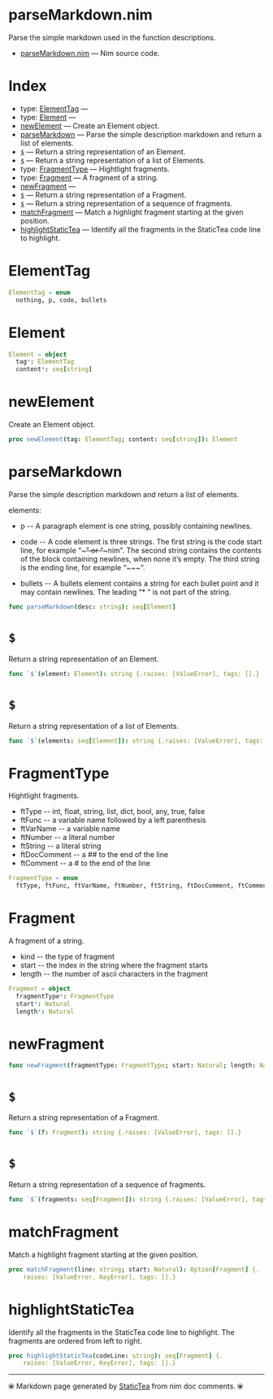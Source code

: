 # parseMarkdown.nim

Parse the simple markdown used in the function descriptions.

* [parseMarkdown.nim](../src/parseMarkdown.nim) &mdash; Nim source code.
# Index

* type: [ElementTag](#elementtag) &mdash; 
* type: [Element](#element) &mdash; 
* [newElement](#newelement) &mdash; Create an Element object.
* [parseMarkdown](#parsemarkdown) &mdash; Parse the simple description markdown and return a list of elements.
* [`$`](#) &mdash; Return a string representation of an Element.
* [`$`](#-1) &mdash; Return a string representation of a list of Elements.
* type: [FragmentType](#fragmenttype) &mdash; Hightlight fragments.
* type: [Fragment](#fragment) &mdash; A fragment of a string.
* [newFragment](#newfragment) &mdash; 
* [`$`](#-2) &mdash; Return a string representation of a Fragment.
* [`$`](#-3) &mdash; Return a string representation of a sequence of fragments.
* [matchFragment](#matchfragment) &mdash; Match a highlight fragment starting at the given position.
* [highlightStaticTea](#highlightstatictea) &mdash; Identify all the fragments in the StaticTea code line to highlight.

# ElementTag



```nim
ElementTag = enum
  nothing, p, code, bullets
```

# Element



```nim
Element = object
  tag*: ElementTag
  content*: seq[string]
```

# newElement

Create an Element object.

```nim
proc newElement(tag: ElementTag; content: seq[string]): Element 
```

# parseMarkdown

Parse the simple description markdown and return a list of elements.

elements:

* p -- A paragraph element is one string, possibly containing
newlines.

* code -- A code element is three strings. The first string is
the code start line, for example “~~~” or “~~~nim”.  The second
string contains the contents of the block containing newlines,
when none it’s empty.  The third string is the ending line, for
example “~~~”.

* bullets -- A bullets element contains a string for each
bullet point and it may contain newlines.  The leading “* “ is
not part of the string.

```nim
func parseMarkdown(desc: string): seq[Element] 
```

# `$`

Return a string representation of an Element.

```nim
func `$`(element: Element): string {.raises: [ValueError], tags: [].}
```

# `$`

Return a string representation of a list of Elements.

```nim
func `$`(elements: seq[Element]): string {.raises: [ValueError], tags: [].}
```

# FragmentType

Hightlight fragments.

* ftType -- int, float, string, list, dict, bool, any, true, false
* ftFunc -- a variable name followed by a left parenthesis
* ftVarName -- a variable name
* ftNumber -- a literal number
* ftString -- a literal string
* ftDocComment -- a ## to the end of the line
* ftComment -- a # to the end of the line

```nim
FragmentType = enum
  ftType, ftFunc, ftVarName, ftNumber, ftString, ftDocComment, ftComment
```

# Fragment

A fragment of a string.
* kind -- the type of fragment
* start -- the index in the string where the fragment starts
* length -- the number of ascii characters in the fragment

```nim
Fragment = object
  fragmentType*: FragmentType
  start*: Natural
  length*: Natural
```

# newFragment



```nim
func newFragment(fragmentType: FragmentType; start: Natural; length: Natural): Fragment 
```

# `$`

Return a string representation of a Fragment.

```nim
func `$`(f: Fragment): string {.raises: [ValueError], tags: [].}
```

# `$`

Return a string representation of a sequence of fragments.

```nim
func `$`(fragments: seq[Fragment]): string {.raises: [ValueError], tags: [].}
```

# matchFragment

Match a highlight fragment starting at the given position.

```nim
proc matchFragment(line: string; start: Natural): Option[Fragment] {.
    raises: [ValueError, KeyError], tags: [].}
```

# highlightStaticTea

Identify all the fragments in the StaticTea code line to highlight. The fragments are ordered from left to right.

```nim
proc highlightStaticTea(codeLine: string): seq[Fragment] {.
    raises: [ValueError, KeyError], tags: [].}
```


---
⦿ Markdown page generated by [StaticTea](https://github.com/flenniken/statictea/) from nim doc comments. ⦿
